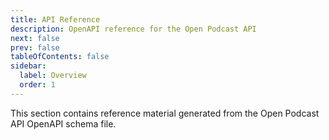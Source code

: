```yaml
---
title: API Reference
description: OpenAPI reference for the Open Podcast API
next: false
prev: false
tableOfContents: false
sidebar:
  label: Overview
  order: 1
---
```


This section contains reference material generated from the Open Podcast API OpenAPI schema file.
